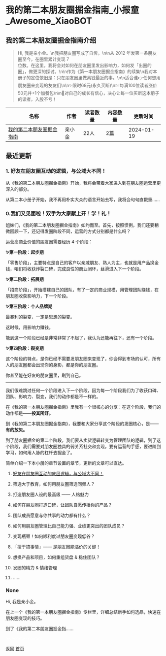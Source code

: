 # 我的第二本朋友圈掘金指南_小报童_Awesome_XiaoBOT

## 我的第二本朋友圈掘金指南介绍
> Hi, 我是亲小金。\n我把朋友圈写成了自传。\n\n从 2012 年发第一条朋友圈至今，在圈里累计变现 7  
位数。在这里，我将会对如何在朋友圈里发出影响力，如何发「出圈的圈」，做更深的探讨。\n\n作为《第一本朋友圈掘金指南》的续集\n我对本册子的定位依旧是：只在朋友圈里做离钱最近的事。\n\n适合谁👉任何想用朋友圈来变现的友友们\n\n✨限时68元(永久买断)\n💹每满100位读者涨价50元并+1个加餐包\n\n💪对自己的成长有信心，决心让每一位买断这本册子的读者，入股不亏！  
  


|名称|作者|读者数量|内容数量|更新时间|
|---|---|---|---|---|
|[我的第二本朋友圈掘金指南](https://xiaobot.net/p/aha-richmoments?refer=9c3f1c95-a052-465a-9902-f6d75080262a)|亲小金|22人|2篇|2024-01-19|

## 最近更新
### 1\. 好友在朋友圈互动的逻辑，与公域大不同！

从《我的第二本朋友圈掘金指南》开始，我将会带着大家进入到在朋友圈运营里更深入的部分。

从第二本小册子开始，我不再用朴实大众的语言开始去写，我将会句句直戳重......

### 0.我们又见面啦！双手为大家献上开！学！礼！

姐妹们，《我的第二本朋友圈掘金指南》如约而至。首先，按照惯例，我们还要稍微回顾一下，还记得发圈阶段不同，运营的方式分别都是什么吗？

运营高商业价值的朋友圈需要经历 4 个阶段：

**✨第一阶段：起步期**

「零售阶段」，主要特点是自己的客户以亲戚朋友、熟人为主，也就是用产品换金钱，咱们将收获炸裂口碑，完成良性的商业闭环，丝滑进入下一个阶段。

**✨第二阶段：拓展期**

「招商阶段」，开始搭建自己的团队，有了一定的商业规模，用管理团队赚钱，在朋友圈收获影响力，下一个阶段。

**✨第三阶段：个人品牌期**

最暴利的裂变，一定是思想的裂变。

这时候，用影响力赚钱。

能到这一个阶段已经是非常非常了不起了，我认为还能再往下，还有一个阶段。

**✨第四阶段：裂变期**

这个阶段的特点，是你已经不需要发朋友圈来变现了，你会得到市场的认可，所有人的朋友圈都会出现你的身影，都是你的朋友圈。

你甚至能在好友的朋友圈里，刷到自己。

* * *

我们很难跳过任何一个阶段进入下一个阶段，因为每一个阶段我们为了收获口碑、团队、影响力、裂变，我们的动作都是不一样的。

在《我的第一本朋友圈掘金指南》里我有一个很核心的分享：在这个阶段，我们的动作都是——**投其所好。**

到《我的第二本朋友圈掘金指南》，我要和大家分享这个阶段的发圈核心，是——**有的放矢。**

到了朋友圈掘金的第二个阶段，我们要从卖货逻辑转变为管理团队的逻辑，到了这个阶段，我们需要对朋友圈独具的弱关系社交和变现，要有运营的手感，要进阶到学习，如何用人脉的杠杆去掘金了。

简单介绍一下本小册的章节设置的章节，更新的文章可以直达。

  1. [好友在朋友圈互动的底层逻辑，与公域大不同！](https://xiaobot.net/post/6e57c814-5895-41a0-98e7-e6f1891dc512?refer=de9de487-5e63-4935-810b-037ef8d671e6)

  2. 筛选大于教育，如何用朋友圈筛选同频人？

  3. 打造朋友圈人设的最高级 —— 人格魅力

  4. 如何在朋友圈打造口碑，让团队自愿传播你的产品？

  5. 团队成员愿意与你共事的动力都有什么？

  6. 如何用朋友圈管理比自己能力强、业绩更突出的团队成员？

  7. 变现瓶颈！如何顺利度过朋友圈变现低谷？

  8. 「擅于搞事情」—— 是朋友圈能溢价的关键！

  9. 想换产品和项目，如何重组货盘 & 稳住团队？

  10. 发圈的精力 & 情绪管理

  11. ……

### None

Hi, 我是亲小金。

在上一个《我的第一本朋友圈掘金指南》专栏里，详细总结新手如何选品，快速在朋友圈变现的技巧。

到了《我的第二本朋友圈掘金指......


<a href="https://github.com/Reno9527/awesome-xiaobot" style="color: white; text-decoration: none;">awesome-xiaobot</a>

返回 [首页](../README.md)
